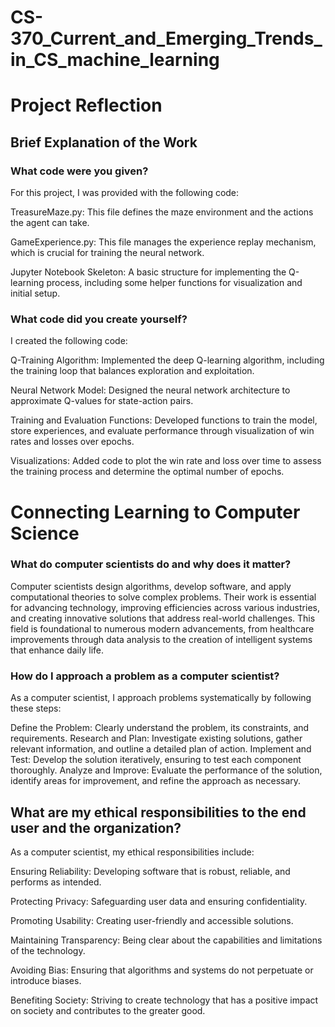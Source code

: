 # CS-370_Current_and_Emerging_Trends_in_CS_machine_learning


# Project Reflection
## Brief Explanation of the Work
### What code were you given?
For this project, I was provided with the following code:

TreasureMaze.py: This file defines the maze environment and the actions the agent can take.

GameExperience.py: This file manages the experience replay mechanism, which is crucial for training the neural network.

Jupyter Notebook Skeleton: A basic structure for implementing the Q-learning process, including some helper functions for visualization and initial setup.

### What code did you create yourself?
I created the following code:

Q-Training Algorithm: Implemented the deep Q-learning algorithm, including the training loop that balances exploration and exploitation.

Neural Network Model: Designed the neural network architecture to approximate Q-values for state-action pairs.

Training and Evaluation Functions: Developed functions to train the model, store experiences, and evaluate performance through visualization of win rates and losses over epochs.

Visualizations: Added code to plot the win rate and loss over time to assess the training process and determine the optimal number of epochs.

# Connecting Learning to Computer Science

### What do computer scientists do and why does it matter?
Computer scientists design algorithms, develop software, and apply computational theories to solve complex problems. Their work is essential for advancing technology, improving efficiencies across various industries, and creating innovative solutions that address real-world challenges. This field is foundational to numerous modern advancements, from healthcare improvements through data analysis to the creation of intelligent systems that enhance daily life.

### How do I approach a problem as a computer scientist?
As a computer scientist, I approach problems systematically by following these steps:

Define the Problem: Clearly understand the problem, its constraints, and requirements.
Research and Plan: Investigate existing solutions, gather relevant information, and outline a detailed plan of action.
Implement and Test: Develop the solution iteratively, ensuring to test each component thoroughly.
Analyze and Improve: Evaluate the performance of the solution, identify areas for improvement, and refine the approach as necessary.
## What are my ethical responsibilities to the end user and the organization?
As a computer scientist, my ethical responsibilities include:

Ensuring Reliability: Developing software that is robust, reliable, and performs as intended.

Protecting Privacy: Safeguarding user data and ensuring confidentiality.

Promoting Usability: Creating user-friendly and accessible solutions.

Maintaining Transparency: Being clear about the capabilities and limitations of the technology.

Avoiding Bias: Ensuring that algorithms and systems do not perpetuate or introduce biases.

Benefiting Society: Striving to create technology that has a positive impact on society and contributes to the greater good.
